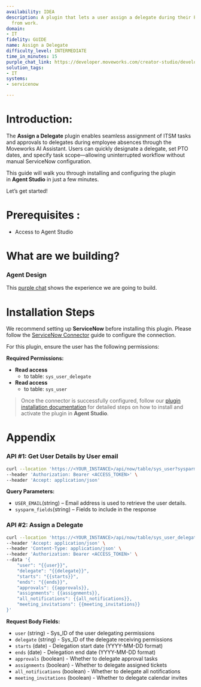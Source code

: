 ```yaml
---
availability: IDEA
description: A plugin that lets a user assign a delegate during their PTO / time away
  from work.
domain:
- IT
fidelity: GUIDE
name: Assign a Delegate
difficulty_level: INTERMEDIATE 
time_in_minutes: 15
purple_chat_link: https://developer.moveworks.com/creator-studio/developer-tools/purple-chat/?conversation=%7B%22startTimestamp%22%3A%2211%3A43%2BAM%22%2C%22messages%22%3A%5B%7B%22role%22%3A%22user%22%2C%22parts%22%3A%5B%7B%22richText%22%3A%22%3Cp%3EI+need+to+assign+a+delegate+for+tasks+during+my+PTO.%3C%2Fp%3E%22%7D%5D%7D%2C%7B%22role%22%3A%22assistant%22%2C%22parts%22%3A%5B%7B%22richText%22%3A%22%3Cp%3EGot+it.+Please+provide+your+delegate%27s+name+and+your+PTO+dates.%3C%2Fp%3E%22%7D%5D%7D%2C%7B%22role%22%3A%22user%22%2C%22parts%22%3A%5B%7B%22richText%22%3A%22Delegate+is+Sam+Taylor%2C+PTO+is+from+August+15+to+August+30.%22%7D%5D%7D%2C%7B%22role%22%3A%22assistant%22%2C%22parts%22%3A%5B%7B%22reasoningSteps%22%3A%5B%7B%22status%22%3A%22success%22%2C%22richText%22%3A%22Extracting%3A+Delegate+name+-+Sam+Taylor%2C+PTO+Start+Date+-+August+15%2C+PTO+End+Date+-+August+30.%22%7D%5D%7D%2C%7B%22richText%22%3A%22%3Cp%3EI+found+multiple+people+named+Sam+Taylor.+Which+one+are+you+referring+to%3F%3Cbr%3E%3C%2Fp%3E%22%7D%2C%7B%22richText%22%3A%22%3Cb%3E%3Cp%3ESam+Taylor+-+IT+Support%3Cbr%3E%3C%2Fp%3E%3C%2Fb%3E%22%7D%2C%7B%22richText%22%3A%22%3Cb%3E%3Cp%3ESam+Taylor+-+IT+Security%3Cbr%3E%3C%2Fp%3E%3C%2Fb%3E%22%7D%5D%7D%2C%7B%22role%22%3A%22user%22%2C%22parts%22%3A%5B%7B%22richText%22%3A%22%3Cp%3ESam+Taylor+-+IT+Support%3Cbr%3E%3C%2Fp%3E%22%7D%5D%7D%2C%7B%22role%22%3A%22assistant%22%2C%22parts%22%3A%5B%7B%22richText%22%3A%22%3Cp%3EJust+to+confirm%3A+You%27re+setting+Sam+Taylor+from+IT+Support+as+your+delegate+for+ITSM+tasks+from+August+15+to+August+30.%3Cbr%3E%3C%2Fp%3E%22%7D%2C%7B%22richText%22%3A%22%3Cb%3E%3Cp%3EDelegate+Confirmation%3Cbr%3E%3C%2Fp%3E%3C%2Fb%3E%3Cbr%3E%3Cp%3E%3Cb%3EDelegate%3A+%3C%2Fb%3ESam+Taylor+-+IT+Support%3Cbr%3E%3Cb%3EPTO+Start%3A+%3C%2Fb%3EAugust+15%3Cbr%3E%3Cb%3EPTO+End%3A+%3C%2Fb%3EAugust+30%3Cbr%3E%3C%2Fp%3E%22%7D%2C%7B%22buttons%22%3A%5B%7B%22style%22%3A%22filled%22%2C%22buttonText%22%3A%22Confirm%22%7D%2C%7B%22style%22%3A%22outlined%22%2C%22buttonText%22%3A%22Edit+Details%22%7D%2C%7B%22style%22%3A%22outlined%22%2C%22buttonText%22%3A%22Cancel%22%7D%5D%7D%5D%7D%5D%7D
solution_tags:
- IT
systems:
- servicenow

---
```

# **Introduction:**

The **Assign a Delegate** plugin enables seamless assignment of ITSM tasks and approvals to delegates during employee absences through the Moveworks AI Assistant. Users can quickly designate a delegate, set PTO dates, and specify task scope—allowing uninterrupted workflow without manual ServiceNow configuration.

This guide will walk you through installing and configuring the plugin in **Agent Studio** in just a few minutes.

Let’s get started!

# **Prerequisites :**

- Access to Agent Studio

# **What are we building?**

### **Agent Design**

This [purple chat](https://developer.moveworks.com/creator-studio/developer-tools/purple-chat/?conversation=%7B%22startTimestamp%22%3A%2211%3A43%2BAM%22%2C%22messages%22%3A%5B%7B%22role%22%3A%22user%22%2C%22parts%22%3A%5B%7B%22richText%22%3A%22%3Cp%3EI+need+to+assign+a+delegate+for+tasks+during+my+PTO.%3C%2Fp%3E%22%7D%5D%7D%2C%7B%22role%22%3A%22assistant%22%2C%22parts%22%3A%5B%7B%22richText%22%3A%22%3Cp%3EGot+it.+Please+provide+your+delegate%27s+name+and+your+PTO+dates.%3C%2Fp%3E%22%7D%5D%7D%2C%7B%22role%22%3A%22user%22%2C%22parts%22%3A%5B%7B%22richText%22%3A%22Delegate+is+Sam+Taylor%2C+PTO+is+from+August+15+to+August+30.%22%7D%5D%7D%2C%7B%22role%22%3A%22assistant%22%2C%22parts%22%3A%5B%7B%22reasoningSteps%22%3A%5B%7B%22status%22%3A%22success%22%2C%22richText%22%3A%22Extracting%3A+Delegate+name+-+Sam+Taylor%2C+PTO+Start+Date+-+August+15%2C+PTO+End+Date+-+August+30.%22%7D%5D%7D%2C%7B%22richText%22%3A%22%3Cp%3EI+found+multiple+people+named+Sam+Taylor.+Which+one+are+you+referring+to%3F%3Cbr%3E%3C%2Fp%3E%22%7D%2C%7B%22richText%22%3A%22%3Cb%3E%3Cp%3ESam+Taylor+-+IT+Support%3Cbr%3E%3C%2Fp%3E%3C%2Fb%3E%22%7D%2C%7B%22richText%22%3A%22%3Cb%3E%3Cp%3ESam+Taylor+-+IT+Security%3Cbr%3E%3C%2Fp%3E%3C%2Fb%3E%22%7D%5D%7D%2C%7B%22role%22%3A%22user%22%2C%22parts%22%3A%5B%7B%22richText%22%3A%22%3Cp%3ESam+Taylor+-+IT+Support%3Cbr%3E%3C%2Fp%3E%22%7D%5D%7D%2C%7B%22role%22%3A%22assistant%22%2C%22parts%22%3A%5B%7B%22richText%22%3A%22%3Cp%3EJust+to+confirm%3A+You%27re+setting+Sam+Taylor+from+IT+Support+as+your+delegate+for+ITSM+tasks+from+August+15+to+August+30.%3Cbr%3E%3C%2Fp%3E%22%7D%2C%7B%22richText%22%3A%22%3Cb%3E%3Cp%3EDelegate+Confirmation%3Cbr%3E%3C%2Fp%3E%3C%2Fb%3E%3Cbr%3E%3Cp%3E%3Cb%3EDelegate%3A+%3C%2Fb%3ESam+Taylor+-+IT+Support%3Cbr%3E%3Cb%3EPTO+Start%3A+%3C%2Fb%3EAugust+15%3Cbr%3E%3Cb%3EPTO+End%3A+%3C%2Fb%3EAugust+30%3Cbr%3E%3C%2Fp%3E%22%7D%2C%7B%22buttons%22%3A%5B%7B%22style%22%3A%22filled%22%2C%22buttonText%22%3A%22Confirm%22%7D%2C%7B%22style%22%3A%22outlined%22%2C%22buttonText%22%3A%22Edit+Details%22%7D%2C%7B%22style%22%3A%22outlined%22%2C%22buttonText%22%3A%22Cancel%22%7D%5D%7D%5D%7D%5D%7D) shows the experience we are going to build.

# **Installation Steps**

We recommend setting up **ServiceNow** before installing this plugin. Please follow the [ServiceNow Connector](https://developer.moveworks.com/marketplace/package/?id=servicenow&hist=home%2Cbrws#how-to-implement) guide to configure the connection.

For this plugin, ensure the user has the following permissions:

**Required Permissions:**

- **Read access**
    - to table: `sys_user_delegate`
- **Read access**
    - to table: `sys_user`

> Once the connector is successfully configured, follow our [plugin installation documentation](https://help.moveworks.com/docs/ai-agent-marketplace-installation) for detailed steps on how to install and activate the plugin in **Agent Studio**.
> 
# **Appendix**

### **API #1: Get User Details by User email**

```bash
curl --location 'https://<YOUR_INSTANCE>/api/now/table/sys_user?sysparm_query=email%3D<USER_EMAIL>&sysparm_fields=name%2Cemail%2Cemployee_number'\
--header 'Authorization: Bearer <ACCESS_TOKEN>' \
--header 'Accept: application/json'
```

**Query Parameters:**

- `USER_EMAIL`(string) – Email address is used to retrieve the user details.
- `sysparm_fields`(string) – Fields to include in the response

### **API #2: Assign a Delegate**

```bash
curl --location 'https://<YOUR_INSTANCE>/api/now/table/sys_user_delegate' \
--header 'Accept: application/json' \
--header 'Content-Type: application/json' \
--header 'Authorization: Bearer <ACCESS_TOKEN>' \
--data '{
    "user": "{{user}}",
    "delegate": "{{delegate}}",
    "starts": "{{starts}}",
    "ends": "{{ends}}",
    "approvals": {{approvals}},
    "assignments": {{assignments}},
    "all_notifications": {{all_notifications}},
    "meeting_invitations": {{meeting_invitations}}
}'
```

**Request Body Fields:**

- `user` (string) - Sys_ID of the user delegating permissions
- `delegate` (string) - Sys_ID of the delegate receiving permissions
- `starts` (date) - Delegation start date (YYYY-MM-DD format)
- `ends` (date) - Delegation end date (YYYY-MM-DD format)
- `approvals` (boolean) - Whether to delegate approval tasks
- `assignments` (boolean) - Whether to delegate assigned tickets
- `all_notifications` (boolean) - Whether to delegate all notifications
- `meeting_invitations` (boolean) - Whether to delegate calendar invites